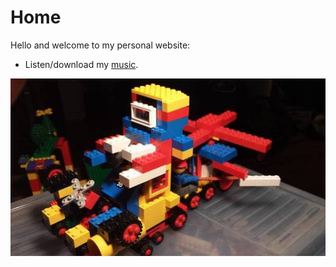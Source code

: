 # Home

Hello and welcome to my personal website:

- Listen/download my [music](music.html).

![](images/misc/warrig.jpg)
